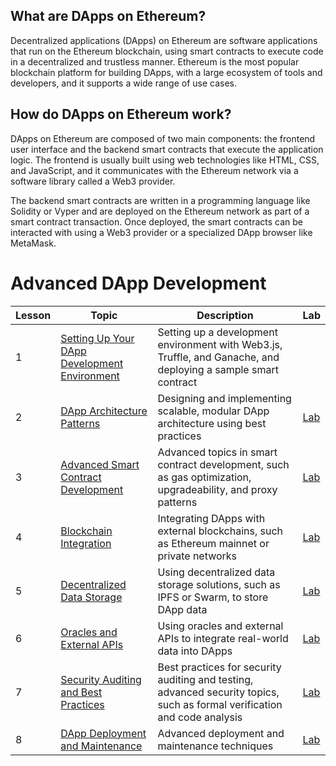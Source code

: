 ## What are DApps on Ethereum?

Decentralized applications (DApps) on Ethereum are software applications that run on the Ethereum blockchain, using smart contracts to execute code in a decentralized and trustless manner. Ethereum is the most popular blockchain platform for building DApps, with a large ecosystem of tools and developers, and it supports a wide range of use cases.

## How do DApps on Ethereum work?

DApps on Ethereum are composed of two main components: the frontend user interface and the backend smart contracts that execute the application logic. The frontend is usually built using web technologies like HTML, CSS, and JavaScript, and it communicates with the Ethereum network via a software library called a Web3 provider.

The backend smart contracts are written in a programming language like Solidity or Vyper and are deployed on the Ethereum network as part of a smart contract transaction. Once deployed, the smart contracts can be interacted with using a Web3 provider or a specialized DApp browser like MetaMask.

# Advanced DApp Development
| Lesson | Topic | Description | Lab |
| --- | --- | --- | --- |
| 1 | [Setting Up Your DApp Development Environment](https://github.com/joinpursuit/pursuit-crypto-lessons/blob/main/advanced_dapp_development/lessons/lesson_1.md) | Setting up a development environment with Web3.js, Truffle, and Ganache, and deploying a sample smart contract | |
| 2 | [DApp Architecture Patterns](https://github.com/joinpursuit/pursuit-crypto-lessons/blob/main/advanced_dapp_development/lessons/lesson_2.md) | Designing and implementing scalable, modular DApp architecture using best practices | [Lab](https://github.com/joinpursuit/pursuit-crypto-lessons/blob/main/advanced_dapp_development/labs/lab_2.md) |
| 3 | [Advanced Smart Contract Development](https://github.com/joinpursuit/pursuit-crypto-lessons/blob/main/advanced_dapp_development/lessons/lesson_3.md) | Advanced topics in smart contract development, such as gas optimization, upgradeability, and proxy patterns | [Lab](https://github.com/joinpursuit/pursuit-crypto-lessons/blob/main/advanced_dapp_development/labs/lab_3.md) |
| 4 | [Blockchain Integration](https://github.com/joinpursuit/pursuit-crypto-lessons/blob/main/advanced_dapp_development/lessons/lesson_4.md) | Integrating DApps with external blockchains, such as Ethereum mainnet or private networks | [Lab](https://github.com/joinpursuit/pursuit-crypto-lessons/blob/main/advanced_dapp_development/labs/lab_4.md) |
| 5 | [Decentralized Data Storage](https://github.com/joinpursuit/pursuit-crypto-lessons/blob/main/advanced_dapp_development/lessons/lesson_5.md) | Using decentralized data storage solutions, such as IPFS or Swarm, to store DApp data | [Lab](https://github.com/joinpursuit/pursuit-crypto-lessons/blob/main/advanced_dapp_development/labs/lab_5.md) |
| 6 | [Oracles and External APIs](https://github.com/joinpursuit/pursuit-crypto-lessons/blob/main/advanced_dapp_development/lessons/lesson_6.md) | Using oracles and external APIs to integrate real-world data into DApps | [Lab](https://github.com/joinpursuit/pursuit-crypto-lessons/blob/main/advanced_dapp_development/labs/lab_6.md) |
| 7 | [Security Auditing and Best Practices](https://github.com/joinpursuit/pursuit-crypto-lessons/blob/main/advanced_dapp_development/lessons/lesson_7.md) | Best practices for security auditing and testing, advanced security topics, such as formal verification and code analysis | [Lab](https://github.com/joinpursuit/pursuit-crypto-lessons/blob/main/advanced_dapp_development/labs/lab_7.md) |
| 8 | [DApp Deployment and Maintenance](https://github.com/joinpursuit/pursuit-crypto-lessons/blob/main/advanced_dapp_development/lessons/lesson_8.md) | Advanced deployment and maintenance techniques | [Lab](https://github.com/joinpursuit/pursuit-crypto-lessons/blob/main/advanced_dapp_development/labs/lab_8.md) |

